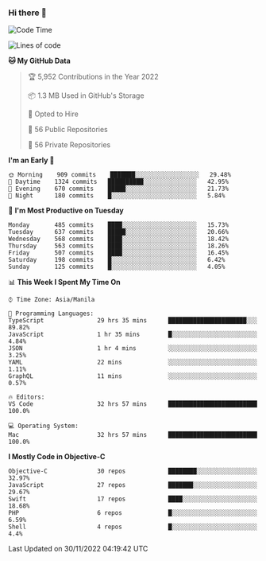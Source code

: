 ### Hi there 👋

<!--START_SECTION:waka-->
![Code Time](http://img.shields.io/badge/Code%20Time-3%2C434%20hrs%2010%20mins-blue)

![Lines of code](https://img.shields.io/badge/From%20Hello%20World%20I%27ve%20Written-2%20Million%20lines%20of%20code-blue)

**🐱 My GitHub Data** 

> 🏆 5,952 Contributions in the Year 2022
 > 
> 📦 1.3 MB Used in GitHub's Storage 
 > 
> 💼 Opted to Hire
 > 
> 📜 56 Public Repositories 
 > 
> 🔑 56 Private Repositories  
 > 
**I'm an Early 🐤** 

```text
🌞 Morning    909 commits    ███████░░░░░░░░░░░░░░░░░░   29.48% 
🌆 Daytime    1324 commits   ██████████░░░░░░░░░░░░░░░   42.95% 
🌃 Evening    670 commits    █████░░░░░░░░░░░░░░░░░░░░   21.73% 
🌙 Night      180 commits    █░░░░░░░░░░░░░░░░░░░░░░░░   5.84%

```
📅 **I'm Most Productive on Tuesday** 

```text
Monday       485 commits    ████░░░░░░░░░░░░░░░░░░░░░   15.73% 
Tuesday      637 commits    █████░░░░░░░░░░░░░░░░░░░░   20.66% 
Wednesday    568 commits    ████░░░░░░░░░░░░░░░░░░░░░   18.42% 
Thursday     563 commits    ████░░░░░░░░░░░░░░░░░░░░░   18.26% 
Friday       507 commits    ████░░░░░░░░░░░░░░░░░░░░░   16.45% 
Saturday     198 commits    █░░░░░░░░░░░░░░░░░░░░░░░░   6.42% 
Sunday       125 commits    █░░░░░░░░░░░░░░░░░░░░░░░░   4.05%

```


📊 **This Week I Spent My Time On** 

```text
⌚︎ Time Zone: Asia/Manila

💬 Programming Languages: 
TypeScript               29 hrs 35 mins      ██████████████████████░░░   89.82% 
JavaScript               1 hr 35 mins        █░░░░░░░░░░░░░░░░░░░░░░░░   4.84% 
JSON                     1 hr 4 mins         ░░░░░░░░░░░░░░░░░░░░░░░░░   3.25% 
YAML                     22 mins             ░░░░░░░░░░░░░░░░░░░░░░░░░   1.11% 
GraphQL                  11 mins             ░░░░░░░░░░░░░░░░░░░░░░░░░   0.57%

🔥 Editors: 
VS Code                  32 hrs 57 mins      █████████████████████████   100.0%

💻 Operating System: 
Mac                      32 hrs 57 mins      █████████████████████████   100.0%

```

**I Mostly Code in Objective-C** 

```text
Objective-C              30 repos            ████████░░░░░░░░░░░░░░░░░   32.97% 
JavaScript               27 repos            ███████░░░░░░░░░░░░░░░░░░   29.67% 
Swift                    17 repos            ████░░░░░░░░░░░░░░░░░░░░░   18.68% 
PHP                      6 repos             █░░░░░░░░░░░░░░░░░░░░░░░░   6.59% 
Shell                    4 repos             █░░░░░░░░░░░░░░░░░░░░░░░░   4.4%

```



 Last Updated on 30/11/2022 04:19:42 UTC
<!--END_SECTION:waka-->


<!--
**rad182/rad182** is a ✨ _special_ ✨ repository because its `README.md` (this file) appears on your GitHub profile.

Here are some ideas to get you started:

- 🔭 I’m currently working on ...
- 🌱 I’m currently learning ...
- 👯 I’m looking to collaborate on ...
- 🤔 I’m looking for help with ...
- 💬 Ask me about ...
- 📫 How to reach me: ...
- 😄 Pronouns: ...
- ⚡ Fun fact: ...
-->
